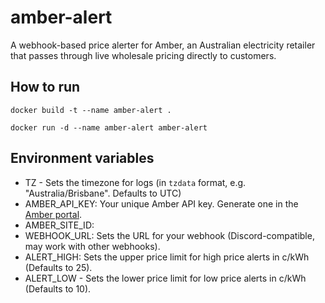 # amber-alert
A webhook-based price alerter for Amber, an Australian electricity retailer that passes through live wholesale pricing directly to customers.

## How to run

```Shell
docker build -t --name amber-alert .

docker run -d --name amber-alert amber-alert
```

## Environment variables

- TZ - Sets the timezone for logs (in `tzdata` format, e.g. "Australia/Brisbane". Defaults to UTC)
- AMBER_API_KEY: Your unique Amber API key. Generate one in the [Amber portal](https://app.amber.com.au/developers).
- AMBER_SITE_ID: 
- WEBHOOK_URL: Sets the URL for your webhook (Discord-compatible, may work with other webhooks).
- ALERT_HIGH: Sets the upper price limit for high price alerts in c/kWh (Defaults to 25).
- ALERT_LOW - Sets the lower price limit for low price alerts in c/kWh (Defaults to 10).
